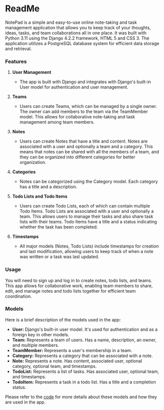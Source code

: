 # ReadMe

NotePad is a simple and easy-to-use online note-taking and task management application that allows you to keep track of your thoughts, ideas, tasks, and team collaborations all in one place. It was built with Python 3.11 using the Django 4.2.2 framework, HTML 5 and CSS 3. The application utilizes a PostgreSQL database system for efficient data storage and retrieval.

### Features

1. **User Management**
    - The app is built with Django and integrates with Django's built-in User model for authentication and user management.

2. **Teams**
    - Users can create Teams, which can be managed by a single owner. The owner can add members to the team via the TeamMember model. This allows for collaborative note-taking and task management among team members.

3. **Notes**
    - Users can create Notes that have a title and content. Notes are associated with a user and optionally a team and a category. This means that notes can be shared with all the members of a team, and they can be organized into different categories for better organization.

4. **Categories**
    - Notes can be categorized using the Category model. Each category has a title and a description.

5. **Todo Lists and Todo Items**
    - Users can create Todo Lists, each of which can contain multiple Todo Items. Todo Lists are associated with a user and optionally a team. This allows users to manage their tasks and also share task lists with their teams. Todo Items have a title and a status indicating whether the task has been completed.

6. **Timestamps**
    - All major models (Notes, Todo Lists) include timestamps for creation and last modification, allowing users to keep track of when a note was written or a task was last updated.

### Usage

You will need to sign up and log in to create notes, todo lists, and teams. This app allows for collaborative work, enabling team members to share, edit, and manage notes and todo lists together for efficient team coordination.

### Models

Here is a brief description of the models used in the app:

- **User:** Django's built-in user model. It's used for authentication and as a foreign key in other models.
- **Team:** Represents a team of users. Has a name, description, an owner, and multiple members.
- **TeamMember:** Represents a user's membership in a team.
- **Category:** Represents a category that can be associated with a note.
- **Note:** Represents a note. Has content, associated user, optional category, optional team, and timestamps.
- **TodoList:** Represents a list of tasks. Has associated user, optional team, and timestamps.
- **TodoItem:** Represents a task in a todo list. Has a title and a completion status.

Please refer to the [code](https://github.com/reneczka/notepad) for more details about these models and how they are used in the app.
